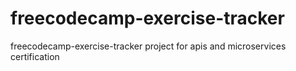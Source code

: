 # freecodecamp-exercise-tracker
freecodecamp-exercise-tracker project for  apis and microservices certification
